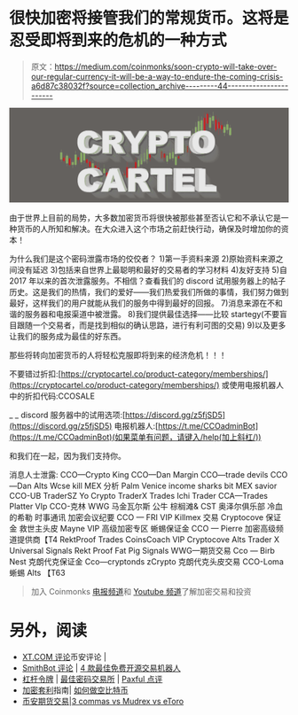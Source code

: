 # 很快加密将接管我们的常规货币。这将是忍受即将到来的危机的一种方式

> 原文：<https://medium.com/coinmonks/soon-crypto-will-take-over-our-regular-currency-it-will-be-a-way-to-endure-the-coming-crisis-a6d87c38032f?source=collection_archive---------44----------------------->

![](img/34e37b542b58a1d623ddb0454771723b.png)

由于世界上目前的局势，大多数加密货币将很快被那些甚至否认它和不承认它是一种货币的人所知和解决。在大众进入这个市场之前赶快行动，确保及时增加你的资本！

为什么我们是这个密码泄露市场的佼佼者？
1)第一手资料来源
2)原始资料来源之间没有延迟
3)包括来自世界上最聪明和最好的交易者的学习材料
4)友好支持
5)自 2017 年以来的首次泄露服务。不相信？查看我们的 discord 试用服务器上的帖子历史。这是我们的热情，我们的爱好——我们热爱我们所做的事情，我们努力做到最好，这样我们的用户就能从我们的服务中得到最好的回报。
7)消息来源在不和谐的服务器和电报渠道中被泄露。
8)我们提供最佳选择——比较 startegy(不要盲目跟随一个交易者，而是找到相似的确认思路，进行有利可图的交易)
9)以及更多让我们的服务成为最佳的好东西。

那些将转向加密货币的人将轻松克服即将到来的经济危机！！！

不要错过折扣:[https://cryptocartel.co/product-category/memberships/](https://cryptocartel.co/product-category/memberships/)
或使用电报机器人中的折扣代码:CCOSALE

_ _ discord 服务器中的试用选项:[https://discord.gg/z5fjSD5](https://discord.gg/z5fjSD5)
电报机器人:[https://t.me/CCOadminBot](https://t.me/CCOadminBot)(如果菜单有问题，请键入/help(加上斜杠/))

和我们在一起，因为我们支持你。

消息人士泄露:
CCO—Crypto King
CCO—Dan Margin
CCO—trade devils
CCO—Dan Alts
Wcse
kill MEX 分析
Palm Venice
income sharks
bit MEX savior
CCO-UB
TraderSZ
Yo Crypto
TraderX Trades
Ichi Trader
CCA—Trades
Platter VIp
CCO-克林
WWG
马金瓦尔斯
公牛
棕榈滩& CST
奥泽尔俱乐部
冷血的希勒
时事通讯
加密会议纪要
CCO — FRI VIP
Killmex 交易
Cryptocove 保证金
救世主头皮
Mayne
VIP 高级加密专区
蜥蜴保证金
CCO — Pierre
加密高级频道提供商【T4
RektProof Trades
CoinsCoach VIP
Cryptocove Alts
Trader X
Universal Signals
Rekt Proof
Fat Pig Signals
WWG—期货交易
Cco — Birb Nest
克朗代克保证金
Cco—cryptonds
zCrypto
克朗代克头皮交易
CCO-Loma
蜥蜴 Alts 【T63

> 加入 Coinmonks [电报频道](https://t.me/coincodecap)和 [Youtube 频道](https://www.youtube.com/c/coinmonks/videos)了解加密交易和投资

# 另外，阅读

*   [XT.COM 评论](https://coincodecap.com/profittradingapp-for-binance)币安评论 |
*   [SmithBot 评论](https://coincodecap.com/smithbot-review) | [4 款最佳免费开源交易机器人](https://coincodecap.com/free-open-source-trading-bots)
*   [杠杆令牌](/coinmonks/leveraged-token-3f5257808b22) | [最佳密码交易所](/coinmonks/crypto-exchange-dd2f9d6f3769) | [Paxful 点评](/coinmonks/paxful-review-4daf2354ab70)
*   [加密套利](/coinmonks/crypto-arbitrage-guide-how-to-make-money-as-a-beginner-62bfe5c868f6)指南| [如何做空比特币](/coinmonks/how-to-short-bitcoin-568a2d0b4ae5)
*   [币安期货交易](https://coincodecap.com/binance-futures-trading)|[3 commas vs Mudrex vs eToro](https://coincodecap.com/mudrex-3commas-etoro)